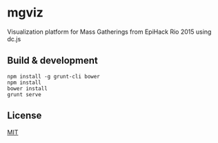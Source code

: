 # mgviz

Visualization platform for Mass Gatherings from EpiHack Rio 2015 using dc.js

## Build & development

```
npm install -g grunt-cli bower
npm install
bower install
grunt serve
```

## License

[MIT](http://opensource.org/licenses/MIT)
